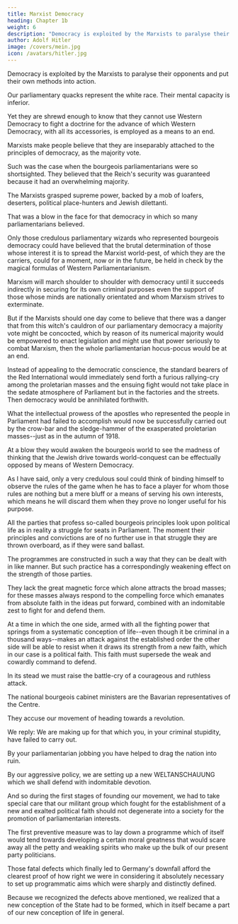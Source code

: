 ```yaml
---
title: Marxist Democracy
heading: Chapter 1b
weight: 6
description: "Democracy is exploited by the Marxists to paralyse their opponents and put their own methods into action"
author: Adolf Hitler
image: /covers/mein.jpg
icon: /avatars/hitler.jpg
---
```




Democracy is exploited by the Marxists to paralyse their opponents and put their own methods into action.

Our parliamentary quacks represent the white race. Their mental capacity is inferior.

Yet they are shrewd enough to know that they cannot use Western Democracy to fight a doctrine for the advance of which Western Democracy, with all its accessories, is employed as a means to an end. 

 
Marxists make people believe that they are inseparably attached to the principles of democracy, as the majority vote.

<!-- it may be well to recall the fact that when critical occasions arose these same gentlemen snapped their fingers at the principle of decision by majority vote, as that principle is understood by Western Democracy.  -->

Such was the case when the bourgeois parliamentarians were so shortsighted. They believed that the Reich's security was guaranteed because it had an overwhelming majority. 

The Marxists grasped supreme power, backed by a mob of loafers, deserters, political place-hunters and Jewish dilettanti. 

That was a blow in the face for that democracy in which so many parliamentarians believed. 

Only those credulous parliamentary wizards who represented bourgeois democracy could have believed that the brutal determination of those whose interest it is to spread the Marxist world-pest, of which they are the carriers, could for a moment, now or in the future, be held in check by the magical formulas of Western Parliamentarianism. 

Marxism will march shoulder to shoulder with democracy until it succeeds indirectly in securing for its own criminal purposes even the support of those whose minds are nationally orientated and whom Marxism strives to exterminate. 

But if the Marxists should one day come to believe that there was a danger that from this witch's cauldron of our parliamentary democracy a majority vote might be concocted, which by reason of its numerical majority would be empowered to enact legislation and might use that power seriously to combat Marxism, then the whole parliamentarian hocus-pocus would be at an end.

Instead of appealing to the democratic conscience, the standard bearers of the Red International would immediately send forth a furious rallying-cry among the proletarian masses and the ensuing fight would not take place in the sedate atmosphere of Parliament but in the factories and the streets. Then democracy would be annihilated forthwith. 

What the intellectual prowess of the apostles who represented the people in Parliament had failed to accomplish would now be successfully carried out by the crow-bar and the sledge-hammer of the exasperated proletarian masses--just as in the autumn of 1918. 

At a blow they would awaken the bourgeois world to see the madness of thinking that the Jewish drive towards world-conquest can be effectually opposed by means of Western Democracy.

As I have said, only a very credulous soul could think of binding himself to observe the rules of the game when he has to face a player for whom those rules are nothing but a mere bluff or a means of serving his own interests, which means he will discard them when they prove no longer useful for his purpose.

All the parties that profess so-called bourgeois principles look upon political life as in reality a struggle for seats in Parliament. The moment their principles and convictions are of no further use in that struggle they are thrown overboard, as if they were sand ballast. 

The programmes are constructed in such a way that they can be dealt with in like manner. But such practice has a correspondingly weakening effect on the strength of those parties. 

They lack the great magnetic force which alone attracts the broad masses; for these masses always respond to the compelling force which emanates from absolute faith in the ideas put forward, combined with an indomitable zest to fight for and defend them.

At a time in which the one side, armed with all the fighting power that springs from a systematic conception of life--even though it be criminal in a thousand ways--makes an attack against the established order the other side will be able to resist when it draws its  strength from a new faith, which in our case is a political faith. This faith must supersede the weak and cowardly command to defend. 

In its stead we must raise the battle-cry of a courageous and ruthless attack. 

The national bourgeois cabinet ministers are the Bavarian representatives of the Centre.

They accuse our movement of heading towards a revolution. 

We reply: We are making up for that which you, in your criminal stupidity, have failed to carry out. 

By your parliamentarian jobbing you have helped to drag the nation into ruin. 

By our aggressive policy, we are setting up a new WELTANSCHAUUNG which we shall defend with indomitable devotion.

<!-- Thus we are building the steps on which our nation once
again may ascend to the temple of freedom. -->

And so during the first stages of founding our movement, we had to take special care that our militant group which fought for the establishment of a new and exalted political faith should not degenerate into a society for the promotion of parliamentarian interests.

The first preventive measure was to lay down a programme which of itself would tend towards developing a certain moral greatness that would scare away all the petty and weakling spirits who make up the bulk of our present party politicians.

Those fatal defects which finally led to Germany's downfall afford the clearest proof of how right we were in considering it absolutely necessary to set up programmatic aims which were sharply and distinctly defined.

Because we recognized the defects above mentioned, we realized that a new conception of the State had to be formed, which in itself became a part of our new conception of life in general.
